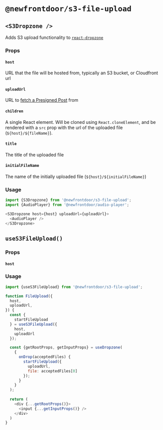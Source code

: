 # `@newfrontdoor/s3-file-upload`

## `<S3Dropzone />`

Adds S3 upload functionality to [`react-dropzone`](https://github.com/react-dropzone/react-dropzone)

### Props

#### `host`

URL that the file will be hosted from, typically an S3 bucket, or Cloudfront url

#### `uploadUrl`

URL to [fetch a Presigned Post](https://docs.aws.amazon.com/AmazonS3/latest/dev/PresignedUrlUploadObject.html) from

#### `children`

A single React element. Will be cloned using `React.cloneElement`,
and be rendered with a `src` prop with the url of the uploaded file (`${host}/${fileName}`).

#### `title`

The title of the uploaded file

#### `initialFileName`

The name of the initially uploaded file (`${host}/${initialFileName}`)

### Usage

```js
import {S3Dropzone} from '@newfrontdoor/s3-file-upload';
import {AudioPlayer} from '@newfrontdoor/audio-player';

<S3Dropzone host={host} uploadUrl={uploadUrl}>
  <AudioPlayer />
</S3Dropzone>
```

## `useS3FileUpload()`

### Props

#### `host`

### Usage

```js
import {useS3FileUpload} from '@newfrontdoor/s3-file-upload';

function FileUpload({
  host,
  uploadUrl,
}) {
  const {
    startFileUpload
  } = useS3FileUpload({
    host,
    uploadUrl
  });

  const {getRootProps, getInputProps} = useDropzone(
    {
      onDrop(acceptedFiles) {
        startFileUpload({
          uploadUrl,
          file: acceptedFiles[0]
        });
      }
    }
  );
  
  return (
    <div {...getRootProps()}>
      <input {...getInputProps()} />
    </div>
  )
}
```
